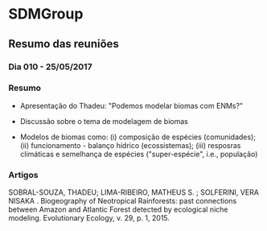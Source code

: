 # SDMGroup

## Resumo das reuniões

### Dia 010 - 25/05/2017

### Resumo
- Apresentação do Thadeu: "Podemos modelar biomas com ENMs?"

- Discussão sobre o tema de modelagem de biomas

- Modelos de biomas como: (i) composição de espécies (comunidades); (ii) funcionamento - balanço hídrico (ecossistemas); (iii) resposras climáticas e semelhança de espécies ("super-espécie", i.e., população)

### Artigos
SOBRAL-SOUZA, THADEU; LIMA-RIBEIRO, MATHEUS S. ; SOLFERINI, VERA NISAKA . Biogeography of Neotropical Rainforests: past connections between Amazon and Atlantic Forest detected by ecological niche modeling. Evolutionary Ecology, v. 29, p. 1, 2015.
